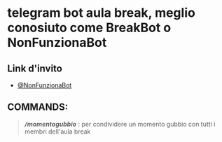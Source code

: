 # telegram bot aula break, meglio conosiuto come **BreakBot** o **NonFunzionaBot**

## Link d'invito

- [@NonFunzionaBot](https://t.me/NonFunonziaBot)

## COMMANDS:

> ***/momentogubbio*** : per condividere un momento gubbio con tutti i membri dell'aula break
